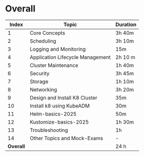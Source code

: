 # Overall

| **Index** | **Topic**                                  | **Duration** |
|-----------|--------------------------------------------|--------------|
| 1         | Core Concepts                              | 3h 40m       |
| 2         | Scheduling                                 | 3h 10m       |
| 3         | Logging and Monitoring                     | 15m          |
| 4         | Application Lifecycle Management           | 2h 10 m      |
| 5         | Cluster Maintenance                        | 1h 40m       |
| 6         | Security                                   | 3h 45m       |
| 7         | Storage                                    | 1h 10m       |
| 8         | Networking                                 | 3h 20m       |
| 9         | Design and Install K8 Cluster              | 35m          |
| 10        | Install k8 using KubeADM                   | 30m          |
| 11        | Helm-basics-2025                           | 50m          |
| 12        | Kustomize-basics-2025                      | 1h 30m       |
| 13        | Troubleshooting                            | 1h           |
| 14        | Other Topics and Mock-Exams                | -            |
| **Overall** |                                          | 24 h         |
